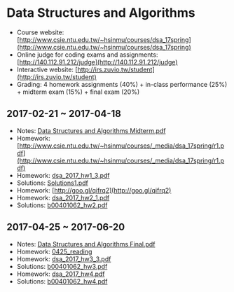 # Data Structures and Algorithms

- Course website: [http://www.csie.ntu.edu.tw/~hsinmu/courses/dsa_17spring](http://www.csie.ntu.edu.tw/~hsinmu/courses/dsa_17spring)
- Online judge for coding exams and assignments: [http://140.112.91.212/judge](http://140.112.91.212/judge)
- Interactive website: [http://irs.zuvio.tw/student](http://irs.zuvio.tw/student)
- Grading: 4 homework assignments (40%) + in-class performance (25%) + midterm exam (15%) + final exam (20%)

## 2017-02-21 ~ 2017-04-18

- Notes: [Data Structures and Algorithms Midterm.pdf](Data%20Structures%20and%20Algorithms/Data%20Structures%20and%20Algorithms%20Midterm.pdf)
- Homework: [http://www.csie.ntu.edu.tw/~hsinmu/courses/_media/dsa_17spring/r1.pdf](http://www.csie.ntu.edu.tw/~hsinmu/courses/_media/dsa_17spring/r1.pdf)
- Homework: [dsa_2017_hw1_3.pdf](http://www.csie.ntu.edu.tw/~hsinmu/courses/_media/dsa_17spring/dsa_2017_hw1_3.pdf)
- Solutions: [Solutions1.pdf](Data%20Structures%20and%20Algorithms/Solutions1.pdf)
- Homework: [http://goo.gl/qifrq2](http://goo.gl/qifrq2)
- Homework: [dsa_2017_hw2_1.pdf](http://www.csie.ntu.edu.tw/~hsinmu/courses/_media/dsa_17spring/dsa_2017_hw2_1.pdf)
- Solutions: [b00401062_hw2.pdf](Data%20Structures%20and%20Algorithms/b00401062_hw2.pdf)

## 2017-04-25 ~ 2017-06-20

- Notes: [Data Structures and Algorithms Final.pdf](Data%20Structures%20and%20Algorithms/Data%20Structures%20and%20Algorithms%20Final.pdf)
- Homework: [0425_reading](http://140.112.91.212/judge/index.php/assignments/pdf/10)
- Homework: [dsa_2017_hw3_3.pdf](http://www.csie.ntu.edu.tw/~hsinmu/courses/_media/dsa_17spring/dsa_2017_hw3_3.pdf)
- Solutions: [b00401062_hw3.pdf](Data%20Structures%20and%20Algorithms/b00401062_hw3.pdf)
- Homework: [dsa_2017_hw4.pdf](http://www.csie.ntu.edu.tw/~hsinmu/courses/_media/dsa_17spring/dsa_2017_hw4.pdf)
- Solutions: [b00401062_hw4.pdf](Data%20Structures%20and%20Algorithms/b00401062_hw4.pdf)
